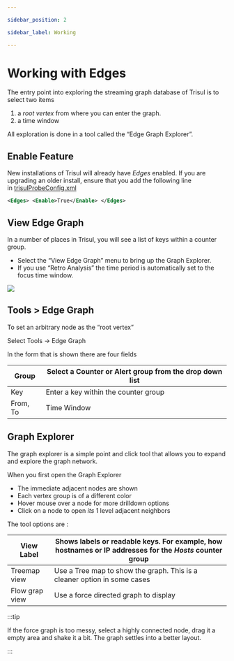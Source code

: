 ```yaml
---

sidebar_position: 2

sidebar_label: Working

---
```


# 

# Working with Edges

The entry point into exploring the streaming graph database of Trisul is to select two items

1. a *root vertex* from where you can enter the graph.
2. a time window

All exploration is done in a tool called the “Edge Graph Explorer”.

## Enable Feature

New installations of Trisul will already have *Edges* enabled. If you are upgrading an older install, ensure that you add the following line in [trisulProbeConfig.xml](https://trisul.org/docs/ref/trisulconfig.html#edges)

```xml
<Edges> <Enable>True</Enable> </Edges>
```

## View Edge Graph

In a number of places in Trisul, you will see a list of keys within a counter group.

- Select the “View Edge Graph” menu to bring up the Graph Explorer.
- If you use “Retro Analysis” the time period is automatically set to the focus time window.

![](https://trisul.org/docs/ug/edges/images/tool1.png)

## Tools > Edge Graph

To set an arbitrary node as the “root vertex”

Select Tools → Edge Graph

In the form that is shown there are four fields

| Group    | Select a Counter or Alert group from the drop down list |
| -------- | ------------------------------------------------------- |
| Key      | Enter a key within the counter group                    |
| From, To | Time Window                                             |

## Graph Explorer

The graph explorer is a simple point and click tool that allows you to expand and explore the graph network.

When you first open the Graph Explorer

- The immediate adjacent nodes are shown
- Each vertex group is of a different color
- Hover mouse over a node for more drilldown options
- Click on a node to open *its* 1 level adjacent neighbors

The tool options are :

| View Label     | Shows labels or readable keys. For example, how hostnames or IP addresses for the *Hosts* counter group |
| -------------- | ------------------------------------------------------------------------------------------------------- |
| Treemap view   | Use a Tree map to show the graph. This is a cleaner option in some cases                                |
| Flow grap view | Use a force directed graph to display                                                                   |

:::tip

If the force graph is too messy, select a highly connected node, drag it a empty area and shake it a bit. The graph settles into a better layout.

:::
